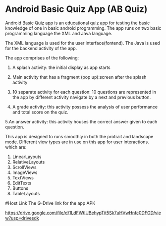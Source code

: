 

# Android Basic Quiz App (AB Quiz)

Android Basic Quiz app is an educational quiz app for testing the basic knowledge of one in basic android programming.
The app runs on two basic programming language the XML and Java language. 

The XML language is used for the user interface(fontend).
The Java is used for the backend activity of the app.

The app comprises of the following:
1. A splash activity: the initial display as app starts

2. Main activity that has a fragment (pop up):screen after the splash activity

3. 10 separate activity for each question: 10 questions are represented in the app by different activity navigate by a 
	next and previous button.
 
4. A grade activity: this activity possess the analysis of user performance and total score on the quiz.

5.An answer activity: this activity houses the correct answer given to each question.


This app is designed to runs smoothly in both the protrait and landscape mode.
Different view types are in use on this app for user interactions. which are:
1. LinearLayouts
2. RelativeLayouts
3. ScrollViews
4. ImageViews
5. TextViews
6. EditTexts
7. Buttons
8. TableLayouts


#Host Link
The G-Drive link for the app APK

https://drive.google.com/file/d/1LdFWtlUBehypTit5Sk7uHVwHnfc0DFGD/view?usp=drivesdk
